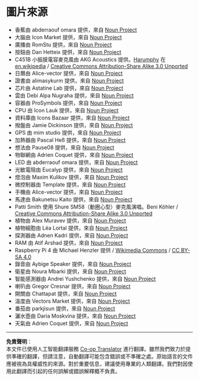 <!--
CO_OP_TRANSLATOR_METADATA:
{
  "original_hash": "4506d33bbda7acc0ab20980172687090",
  "translation_date": "2025-08-26T13:52:25+00:00",
  "source_file": "attributions.md",
  "language_code": "hk"
}
-->
# 圖片來源

* 香蕉由 abderraouf omara 提供，來自 [Noun Project](https://thenounproject.com)
* 大腦由 Icon Market 提供，來自 [Noun Project](https://thenounproject.com)
* 廣播由 RomStu 提供，來自 [Noun Project](https://thenounproject.com)
* 按鈕由 Dan Hetteix 提供，來自 [Noun Project](https://thenounproject.com)
* C451B 小振膜電容麥克風由 AKG Acoustics 提供。[Harumphy](https://en.wikipedia.org/wiki/User:Harumphy) 在 [en.wikipedia](https://en.wikipedia.org/) / [Creative Commons Attribution-Share Alike 3.0 Unported](https://creativecommons.org/licenses/by-sa/3.0/deed.en)
* 日曆由 Alice-vector 提供，來自 [Noun Project](https://thenounproject.com)
* 證書由 alimasykurm 提供，來自 [Noun Project](https://thenounproject.com)
* 芯片由 Astatine Lab 提供，來自 [Noun Project](https://thenounproject.com)
* 雲由 Debi Alpa Nugraha 提供，來自 [Noun Project](https://thenounproject.com)
* 容器由 ProSymbols 提供，來自 [Noun Project](https://thenounproject.com)
* CPU 由 Icon Lauk 提供，來自 [Noun Project](https://thenounproject.com)
* 資料庫由 Icons Bazaar 提供，來自 [Noun Project](https://thenounproject.com)
* 撥盤由 Jamie Dickinson 提供，來自 [Noun Project](https://thenounproject.com)
* GPS 由 mim studio 提供，來自 [Noun Project](https://thenounproject.com)
* 加熱器由 Pascal Heß 提供，來自 [Noun Project](https://thenounproject.com)
* 想法由 Pause08 提供，來自 [Noun Project](https://thenounproject.com)
* 物聯網由 Adrien Coquet 提供，來自 [Noun Project](https://thenounproject.com)
* LED 由 abderraouf omara 提供，來自 [Noun Project](https://thenounproject.com)
* 光敏電阻由 Eucalyp 提供，來自 [Noun Project](https://thenounproject.com)
* 燈泡由 Maxim Kulikov 提供，來自 [Noun Project](https://thenounproject.com)
* 微控制器由 Template 提供，來自 [Noun Project](https://thenounproject.com)
* 手機由 Alice-vector 提供，來自 [Noun Project](https://thenounproject.com)
* 馬達由 Bakunetsu Kaito 提供，來自 [Noun Project](https://thenounproject.com)
* Patti Smith 使用 Shure SM58（動圈心型）麥克風演唱。Beni Köhler / [Creative Commons Attribution-Share Alike 3.0 Unported](https://creativecommons.org/licenses/by-sa/3.0/deed.en)
* 植物由 Alex Muravev 提供，來自 [Noun Project](https://thenounproject.com)
* 植物細胞由 Léa Lortal 提供，來自 [Noun Project](https://thenounproject.com)
* 探測器由 Adnen Kadri 提供，來自 [Noun Project](https://thenounproject.com)
* RAM 由 Atif Arshad 提供，來自 [Noun Project](https://thenounproject.com)
* Raspberry Pi 4 由 Michael Henzler 提供 / [Wikimedia Commons](https://commons.wikimedia.org/wiki/Main_Page) / [CC BY-SA 4.0](https://creativecommons.org/licenses/by-sa/4.0/)
* 錄音由 Aybige Speaker 提供，來自 [Noun Project](https://thenounproject.com)
* 衛星由 Noura Mbarki 提供，來自 [Noun Project](https://thenounproject.com)
* 智能感測器由 Andrei Yushchenko 提供，來自 [Noun Project](https://thenounproject.com)
* 喇叭由 Gregor Cresnar 提供，來自 [Noun Project](https://thenounproject.com)
* 開關由 Chattapat 提供，來自 [Noun Project](https://thenounproject.com)
* 溫度由 Vectors Market 提供，來自 [Noun Project](https://thenounproject.com)
* 番茄由 parkjisun 提供，來自 [Noun Project](https://thenounproject.com)
* 灑水壺由 Daria Moskvina 提供，來自 [Noun Project](https://thenounproject.com)
* 天氣由 Adrien Coquet 提供，來自 [Noun Project](https://thenounproject.com)

---

**免責聲明**：  
本文件已使用人工智能翻譯服務 [Co-op Translator](https://github.com/Azure/co-op-translator) 進行翻譯。雖然我們致力於提供準確的翻譯，但請注意，自動翻譯可能包含錯誤或不準確之處。原始語言的文件應被視為具權威性的來源。對於重要信息，建議使用專業的人類翻譯。我們對因使用此翻譯而引起的任何誤解或錯誤解釋概不負責。